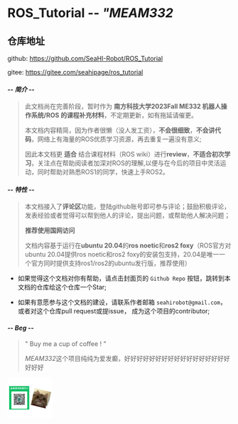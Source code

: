 # ROS_Tutorial -- *"MEAM332*



## 仓库地址
github: https://github.com/SeaHI-Robot/ROS_Tutorial

gitee: https://gitee.com/seahipage/ros_tutorial



#### *-- 简介 --*
>  此文档尚在完善阶段，暂时作为 **南方科技大学2023Fall ME332 机器人操作系统/ROS 的课程补充材料**，不定期更新，如有拖延请催更。
>
> 
> 本文档内容精简，因为作者很懒（没人发工资），**不会很细致**，**不会讲代码**，网络上有海量的ROS优质学习资源，再去重复一遍没有意义; 
> 
> 因此本文档更 **适合** 结合课程材料（ROS wiki）进行**review**，**不适合初次学习**，关注点在帮助阅读者加深对ROS的理解,以便与在今后的项目中灵活运动，同时帮助对熟悉ROS1的同学，快速上手ROS2。
>



#### *-- 特性 --*

>
>  本文档接入了**评论区**功能，登陆github账号即可参与评论；鼓励积极评论，发表经验或者觉得可以帮到他人的评论，提出问题，或帮助他人解决问题；
>
>  
>
>  **推荐使用国网访问**
>
>  
>
>  文档内容基于运行在**ubuntu 20.04**的**ros noetic**和**ros2 foxy**（ROS官方对ubuntu 20.04提供ros noetic和ros2 foxy的安装包支持，20.04是唯一一个官方同时提供支持ros1/ros2的ubuntu发行版，推荐使用）



- 如果觉得这个文档对你有帮助，请点击封面页的 `Github Repo` 按钮，跳转到本文档的仓库给这个仓库一个Star;


- 如果有意愿参与这个文档的建设，请联系作者邮箱 `seahirobot@gmail.com`，或者对这个仓库pull request或提issue， 成为这个项目的contributor; 







#### *-- Beg --*

> " Buy me a cup of coffee ! " 
> 
> *MEAM332*这个项目纯纯为爱发癫，好好好好好好好好好好好好好好好好好好好好

<img src="docs/_media/beg.jpg" style="zoom: 10%;" />
